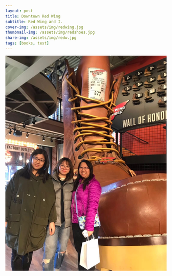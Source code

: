 ```yaml
---
layout: post
title: Downtown Red Wing
subtitle: Red Wing and I.
cover-img: /assets/img/redwing.jpg
thumbnail-img: /assets/img/redshoes.jpg
share-img: /assets/img/redw.jpg
tags: [books, test]
--- 
```



![](/assets/img/redw.jpg)
